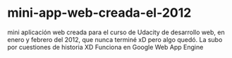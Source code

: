 # mini-app-web-creada-el-2012
mini aplicación web creada para el curso de Udacity de desarrollo web, en enero y febrero del 2012, que nunca terminé xD pero algo quedó. La subo por cuestiones de historia XD Funciona en Google Web App Engine
